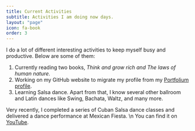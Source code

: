 ```yaml
---
title: Current Activities
subtitle: Activities I am doing now days.
layout: "page"
icon: fa-book
order: 3
---
```


I do a lot of different interesting activities to keep myself busy and productive. Below are some of them:

1. Currently reading two books, *Think and grow rich and The laws of human nature*.
2. Working on my GitHub website to migrate my profile from my [Portfolium profile](https://portfolium.com/mauliknshah).
3. Learning Salsa dance. Apart from that, I know several other ballroom and Latin dances like Swing, Bachata, Waltz, and many more.

Very recently, I completed a series of Cuban Salsa dance classes and delivered a dance performance at Mexican Fiesta. \n
You can find it on [YouTube](https://www.youtube.com/watch?v=Y0uKxRHALRg&list=PLxdNl-cjvu2irupPTrmpmOiVo-HeKsBxM).
